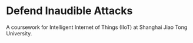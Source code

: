 # Defend Inaudible Attacks
 A coursework for Intelligent Internet of Things (IIoT) at Shanghai Jiao Tong University.
